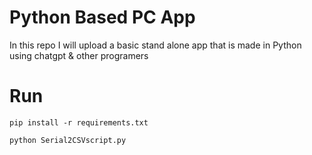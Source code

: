 # Python Based PC App
In this repo  I will upload a basic stand alone app that is made in Python using chatgpt &amp; other programers 

# Run

```
pip install -r requirements.txt
```

```
python Serial2CSVscript.py
```
